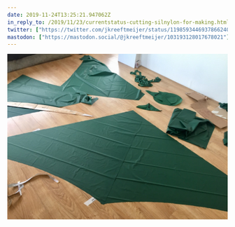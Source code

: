 ```yaml
---
date: 2019-11-24T13:25:21.947062Z
in_reply_to: /2019/11/23/currentstatus-cutting-silnylon-for-making.html
twitter: ["https://twitter.com/jkreeftmeijer/status/1198593446937866240"]
mastodon: ["https://mastodon.social/@jkreeftmeijer/103193128017678021"]
---
```

![Tent doors cut out of silnylon on living room floor](/media/r%25fTO4FcSd6nDdeWEOfHtg_thumb_3488.jpg)
